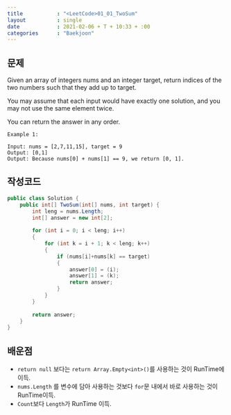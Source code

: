 ```yaml
---
title           : "<LeetCode>01_01_TwoSum"
layout          : single
date            : 2021-02-06 + T + 10:33 + :00
categories      : "Baekjoon"
---
```


## 문제

Given an array of integers nums and an integer target, return indices of the two numbers such that they add up to target.

You may assume that each input would have exactly one solution, and you may not use the same element twice.

You can return the answer in any order.
  
```
Example 1:

Input: nums = [2,7,11,15], target = 9
Output: [0,1]
Output: Because nums[0] + nums[1] == 9, we return [0, 1].
```

## 작성코드
  
```cs
public class Solution {
    public int[] TwoSum(int[] nums, int target) {
        int leng = nums.Length;
        int[] answer = new int[2];
            
        for (int i = 0; i < leng; i++)
        {
            for (int k = i + 1; k < leng; k++)
            {
                if (nums[i]+nums[k] == target)
                {
                    answer[0] = (i);
                    answer[1] = (k);
                    return answer;
                }
            }
        }
        
        return answer;
    }
}
```

## 배운점
  
+ `return null` 보다는 `return Array.Empty<int>()`를 사용하는 것이 RunTime에 이득.
+ `nums.Length` 를 변수에 담아 사용하는 것보다 `for`문 내에서 바로 사용하는 것이 RunTime이득.
+ `Count`보다 `Length`가 RunTime 이득.